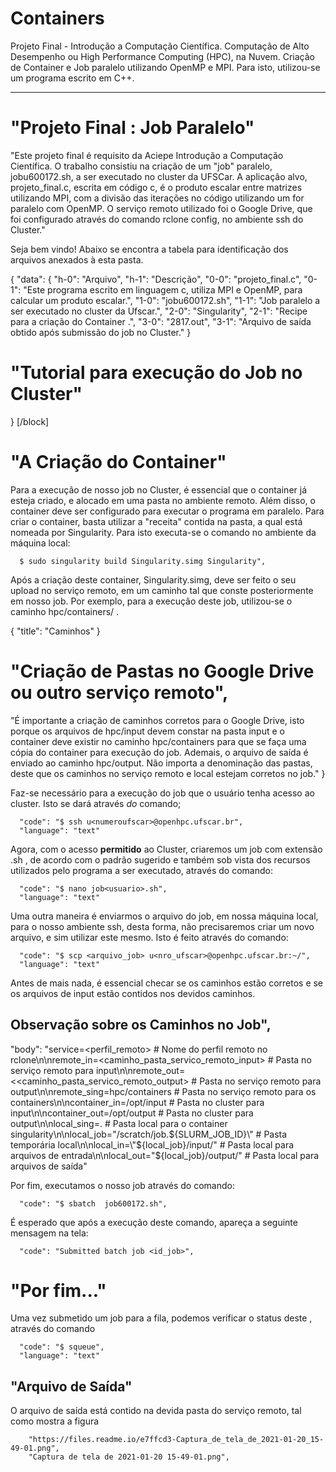 # Containers
Projeto Final - Introdução a Computação Científica. Computação de Alto Desempenho ou  High Performance Computing (HPC), na Nuvem. Criação de Container e Job paralelo utilizando OpenMP e MPI. Para isto, utilizou-se um programa escrito em C++.


---
# "Projeto Final : Job Paralelo" 

"Este projeto final é requisito da Aciepe Introdução a Computação Científica. O trabalho consistiu na criação de um \"job\" paralelo, jobu600172.sh, a ser executado no cluster da UFSCar. A aplicação alvo, projeto_final.c, escrita em código c, é o produto escalar entre matrizes utilizando MPI, com a divisão das iterações no código utilizando um for paralelo com OpenMP. O serviço remoto utilizado foi o Google Drive, que foi configurado através do comando rclone config, no ambiente ssh do Cluster."

Seja bem vindo! Abaixo se encontra a tabela para identificação dos arquivos anexados à esta pasta.

{
  "data": {
    "h-0": "Arquivo",
    "h-1": "Descrição",
    "0-0": "projeto_final.c",
    "0-1": "Este programa escrito em linguagem c, utiliza MPI e OpenMP, para calcular um produto escalar.",
    "1-0": "jobu600172.sh",
    "1-1": "Job paralelo a ser executado no cluster da Ufscar.",
    "2-0": "Singularity",
    "2-1": "Recipe para a criação do Container .",
    "3-0": "2817.out",
    "3-1": "Arquivo de saída obtido após submissão do job no Cluster."
  }
# "Tutorial para execução do Job no Cluster"
}
[/block]

# "A Criação do Container"

Para a execução de nosso job no Cluster, é essencial que o container já esteja criado, e alocado em uma pasta no ambiente remoto. Além disso, o container deve ser configurado para executar o programa em paralelo. Para criar o container, basta utilizar a "receita" contida na pasta, a qual está nomeada por Singularity. Para isto executa-se o comando no ambiente da máquina local:

      $ sudo singularity build Singularity.simg Singularity",
      
    
Após a criação deste container, Singularity.simg, deve ser feito o seu upload no serviço remoto, em um caminho tal que conste posteriormente em nosso job. Por exemplo, para a execução deste job, utilizou-se o caminho hpc/containers/ .

{
  "title": "Caminhos"
}
# "Criação de Pastas no Google Drive ou outro serviço remoto",
  "É importante a criação de caminhos corretos para o Google Drive, isto porque os arquivos de hpc/input devem constar na pasta input e o container deve existir no caminho hpc/containers para que se faça uma cópia do container para execução do job. Ademais, o arquivo de saída é enviado ao caminho hpc/output. Não importa a denominação das pastas, deste que os caminhos no serviço remoto e local estejam corretos no job."
}

Faz-se necessário para a execução do job que o usuário tenha acesso ao cluster. Isto se dará através *do* comando;

  
      "code": "$ ssh u<numeroufscar>@openhpc.ufscar.br",
      "language": "text"
  
Agora, com o acesso **permitido** ao Cluster, criaremos um job com extensão .sh , de acordo com o padrão sugerido e também sob vista dos recursos utilizados pelo programa a ser executado, através do comando:

      "code": "$ nano job<usuario>.sh",
      "language": "text"
  
Uma outra maneira é enviarmos o arquivo do job, em nossa máquina local, para o nosso ambiente ssh,  desta forma, não precisaremos criar um novo arquivo, e sim utilizar este mesmo. Isto é feito através do comando:

      "code": "$ scp <arquivo_job> u<nro_ufscar>@openhpc.ufscar.br:~/",
      "language": "text"
    
Antes de mais nada, é essencial checar se os caminhos estão corretos e se os arquivos de input estão contidos nos devidos caminhos.

 ## Observação sobre os Caminhos no Job",
  "body": "service=<perfil_remoto>                             # Nome do perfil remoto no rclone\n\nremote_in=<caminho_pasta_servico_remoto_input>                        # Pasta no serviço remoto para input\n\nremote_out=<<caminho_pasta_servico_remoto_output>                      # Pasta no serviço remoto para output\n\nremote_sing=hpc/containers                  # Pasta no serviço remoto para os containers\n\ncontainer_in=/opt/input                     # Pasta no cluster para input\n\ncontainer_out=/opt/output                   # Pasta no cluster para output\n\nlocal_sing=.                                # Pasta local para o container singularity\n\nlocal_job=\"/scratch/job.${SLURM_JOB_ID}\"   # Pasta temporária local\n\nlocal_in=\"${local_job}/input/\"              # Pasta local para arquivos de entrada\n\nlocal_out=\"${local_job}/output/\"            # Pasta local para arquivos de saída"

Por fim, executamos o nosso job através do comando:

      "code": "$ sbatch  job600172.sh",
     
    
É esperado que após a execução deste comando, apareça a seguinte mensagem na tela:

      "code": "Submitted batch job <id_job>",
      
# "Por fim..."

Uma vez submetido um job para a fila, podemos verificar o
status deste , através do comando

      "code": "$ squeue",
      "language": "text"
    
## "Arquivo de Saída"

O arquivo de saída está contido na devida pasta do serviço remoto, tal como mostra a figura

        "https://files.readme.io/e7ffcd3-Captura_de_tela_de_2021-01-20_15-49-01.png",
        "Captura de tela de 2021-01-20 15-49-01.png",
        
